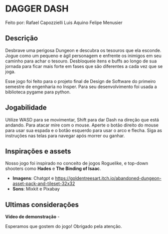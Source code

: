 # DAGGER DASH

Feito por:
  Rafael Capozzielli
  Luis Aquino
  Felipe Menusier

## Descrição

Desbrave uma perigosa Dungeon e descubra os tesouros que ela esconde. Jogue como um pequeno e ágil personagem e enfrente os inimigos em seu caminho para achar o tesouro. Desbloqueie itens e buffs ao longo de sua jornada para ficar mais forte em fases que são diferentes a cada vez que se joga. 

Esse jogo foi feito para o projeto final de Design de Software do primeiro semestre de engenharia no Insper. Para seu desenvolvimento foi usada a biblioteca pygame para python.

## Jogabilidade 

Utilize WASD para se movimentar, Shift para dar Dash na direção que está andando. Para atacar mire com o mouse. Aperte o botão direito do mouse para usar sua espada e o botão esquerdo para usar o arco e flecha. Siga as instruções nas telas para navegar após morrer ou ganhar.

## Inspirações e assets
Nosso jogo foi inspirado no conceito de jogos Roguelike, e top-down shooters como **Hades** e **The Binding of Isaac**.

- **Imagens**: Chatgpt e https://goldentreesart.itch.io/abandoned-dungeon-asset-pack-and-tileset-32x32
- **Sons**: Mixkit e Pixabay

## Ultimas considerações

**Vídeo de demonstração** - 

Esperamos que gostem do jogo! Obrigado pela atenção.
